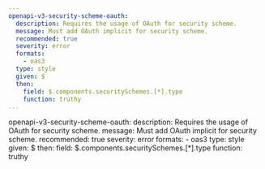 ```yaml
---
openapi-v3-security-scheme-oauth:
  description: Requires the usage of OAuth for security scheme.
  message: Must add OAuth implicit for security scheme.
  recommended: true
  severity: error
  formats:
    - oas3
  type: style
  given: $
  then:
    field: $.components.securitySchemes.[*].type
    function: truthy
...
```

openapi-v3-security-scheme-oauth:
  description: Requires the usage of OAuth for security scheme.
  message: Must add OAuth implicit for security scheme.
  recommended: true
  severity: error
  formats:
    - oas3
  type: style
  given: $
  then:
    field: $.components.securitySchemes.[*].type
    function: truthy
